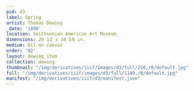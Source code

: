 ```yaml
---
pid: d3
label: Spring
artist: Thomas Dewing
_date: '1890'
location: Smithsonian American Art Museum
dimensions: 20 1⁄2 x 34 5⁄8 in.
medium: Oil on canvas
order: '02'
layout: dewing_item
collection: dewing
thumbnail: "/img/derivatives/iiif/images/d3/full/250,/0/default.jpg"
full: "/img/derivatives/iiif/images/d3/full/1140,/0/default.jpg"
manifest: "/img/derivatives/iiif/d3/manifest.json"
---
```

